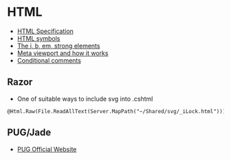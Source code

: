 # HTML
- [HTML Specification](https://www.w3.org/TR/html5/)
- [HTML symbols](https://www.copypastecharacter.com/)
- [The i, b, em, strong elements](http://html5doctor.com/i-b-em-strong-element/)
- [Meta viewport and how it works](https://itchief.ru/lessons/html-and-css/meta-viewport-how-it-works)
- [Conditional comments](http://xiper.net/collect/html-and-css-tricks/css-tricks/uslovnie-commentarii)
## Razor
- One of suitable ways to include svg into .cshtml
```
@Html.Raw(File.ReadAllText(Server.MapPath("~/Shared/svg/_iLock.html")))
```
## PUG/Jade
- [PUG Official Website](https://pugjs.org/api/getting-started.html)

